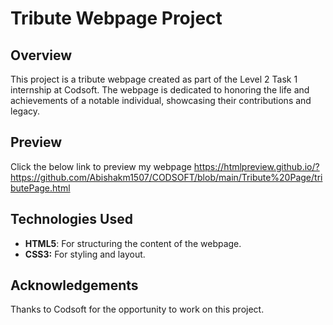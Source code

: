 # Tribute Webpage Project #
## Overview ##
This project is a tribute webpage created as part of the Level 2 Task 1 internship at Codsoft. The webpage is dedicated to honoring the life and achievements of a notable individual, showcasing their contributions and legacy.
## Preview ##
Click the below link to preview my webpage 
https://htmlpreview.github.io/?https://github.com/Abishakm1507/CODSOFT/blob/main/Tribute%20Page/tributePage.html
## Technologies Used ##
<ul>
  <li> <b>HTML5</b>: For structuring the content of the webpage. </li>
  <li> <b>CSS3:</b> For styling and layout. </li>
</ul> 
<h2> Acknowledgements </h2>
 Thanks to Codsoft for the opportunity to work on this project. 
 
